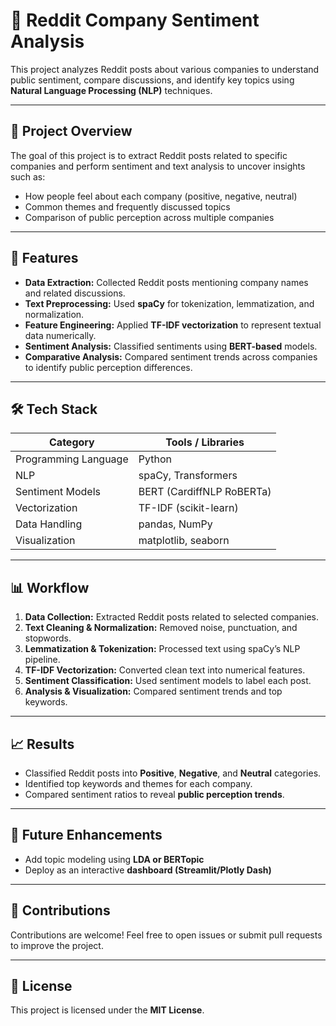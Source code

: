 # 🧠 Reddit Company Sentiment Analysis

This project analyzes Reddit posts about various companies to understand public sentiment, compare discussions, and identify key topics using **Natural Language Processing (NLP)** techniques.

---

## 🚀 Project Overview

The goal of this project is to extract Reddit posts related to specific companies and perform sentiment and text analysis to uncover insights such as:
- How people feel about each company (positive, negative, neutral)
- Common themes and frequently discussed topics
- Comparison of public perception across multiple companies

---

## 🧩 Features

- **Data Extraction:** Collected Reddit posts mentioning company names and related discussions.  
- **Text Preprocessing:** Used **spaCy** for tokenization, lemmatization, and normalization.  
- **Feature Engineering:** Applied **TF-IDF vectorization** to represent textual data numerically.  
- **Sentiment Analysis:** Classified sentiments using **BERT-based** models.  
- **Comparative Analysis:** Compared sentiment trends across companies to identify public perception differences.  

---

## 🛠️ Tech Stack

| Category | Tools / Libraries |
|-----------|------------------|
| Programming Language | Python |
| NLP | spaCy, Transformers |
| Sentiment Models |  BERT (CardiffNLP RoBERTa) |
| Vectorization | TF-IDF (scikit-learn) |
| Data Handling | pandas, NumPy |
| Visualization | matplotlib, seaborn |

---

## 📊 Workflow

1. **Data Collection:** Extracted Reddit posts related to selected companies.  
2. **Text Cleaning & Normalization:** Removed noise, punctuation, and stopwords.  
3. **Lemmatization & Tokenization:** Processed text using spaCy’s NLP pipeline.  
4. **TF-IDF Vectorization:** Converted clean text into numerical features.  
5. **Sentiment Classification:** Used sentiment models to label each post.  
6. **Analysis & Visualization:** Compared sentiment trends and top keywords.  

---
## 📈 Results

- Classified Reddit posts into **Positive**, **Negative**, and **Neutral** categories.  
- Identified top keywords and themes for each company.  
- Compared sentiment ratios to reveal **public perception trends**.

---

## 🧩 Future Enhancements

- Add topic modeling using **LDA or BERTopic**  
- Deploy as an interactive **dashboard (Streamlit/Plotly Dash)**  

---

## 🤝 Contributions

Contributions are welcome! Feel free to open issues or submit pull requests to improve the project.

---

## 🧾 License

This project is licensed under the **MIT License**.
